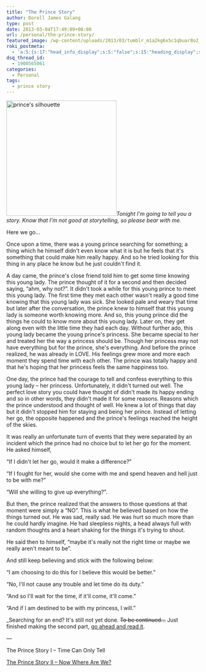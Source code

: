 ```yaml
---
title: "The Prince Story"
author: Dorell James Galang
type: post
date: 2013-03-04T17:49:09+00:00
url: /personal/the-prince-story/
featured_image: /wp-content/uploads/2013/03/tumblr_m1a2kg6x5c1qbuar8o2_1280.jpg
roki_postmeta:
  - 'a:5:{s:17:"head_info_display";s:5:"false";s:15:"heading_display";s:4:"true";s:22:"heading_search_display";s:5:"false";s:22:"heading_social_display";s:4:"true";s:10:"subheading";s:0:"";}'
dsq_thread_id:
  - 1900565061
categories:
  - Personal
tags:
  - prince story
---
```


<img class="alignright size-medium wp-image-179" alt="prince's silhouette" src="https://i2.wp.com/dorellwp.localhost/wp-content/uploads/2013/03/Vocaloid_Oliver_Silhouette.jpg?resize=287%2C300" width="287" height="300" srcset="https://i2.wp.com/dorellwp.localhost/wp-content/uploads/2013/03/Vocaloid_Oliver_Silhouette.jpg?resize=287%2C300 287w, https://i2.wp.com/dorellwp.localhost/wp-content/uploads/2013/03/Vocaloid_Oliver_Silhouette.jpg?resize=260%2C271 260w, https://i2.wp.com/dorellwp.localhost/wp-content/uploads/2013/03/Vocaloid_Oliver_Silhouette.jpg?resize=360%2C376 360w, https://i2.wp.com/dorellwp.localhost/wp-content/uploads/2013/03/Vocaloid_Oliver_Silhouette.jpg?resize=560%2C584 560w, https://i2.wp.com/dorellwp.localhost/wp-content/uploads/2013/03/Vocaloid_Oliver_Silhouette.jpg?resize=760%2C793 760w, https://i2.wp.com/dorellwp.localhost/wp-content/uploads/2013/03/Vocaloid_Oliver_Silhouette.jpg?w=919 919w" sizes="(max-width: 287px) 100vw, 287px" data-recalc-dims="1" />_Tonight I'm going to tell you a story. Know that I'm not good at storytelling, so please bear with me._

Here we go&#8230;

Once upon a time, there was a young prince searching for something; a thing which he himself didn't even know what it is but he feels that it's something that could make him really happy. And so he tried looking for this thing in any place he know but he just couldn't find it. <span class="wp-font-emots-emo-unhappy"></span>

A day came, the prince's close friend told him to get some time knowing this young lady. The prince thought of it for a second and then decided saying, &#8220;ahm, why not?&#8221;. It didn't took a while for this young prince to meet this young lady. The first time they met each other wasn't really a good time knowing that this young lady was sick. She looked pale and weary that time but later after the conversation, the prince knew to himself that this young lady is someone worth knowing more. And so, this young prince did the things he could to know more about this young lady. Later on, they get along even with the little time they had each day. Without further ado, this young lady became the young prince's princess. She became special to her and treated her the way a princess should be. Though her princess may not have everything but for the prince, she's everything. And before the prince realized, he was already in LOVE. His feelings grew more and more each moment they spend time with each other. The prince was totally happy and that he's hoping that her princess feels the same happiness too.

One day, the prince had the courage to tell and confess everything to this young lady &#8211; her princess. Unfortunately, it didn't turned out well. The perfect love story you could have thought of didn't made its happy ending and so in other words, they didn't made it for some reasons. Reasons which the prince understood and thought of well. He knew a lot of things that day but it didn't stopped him for staying and being her prince. Instead of letting her go, the opposite happened and the prince's feelings reached the height of the skies.

It was really an unfortunate turn of events that they were separated by an incident which the prince had no choice but to let her go for the moment. He asked himself,

&#8220;If I didn't let her go, would it make a difference?&#8221;

&#8220;If I fought for her, would she come with me and spend heaven and hell just to be with me?&#8221;

&#8220;Will she willing to give up everything?&#8221;.

But then, the prince realized that the answers to those questions at that moment were simply a &#8220;NO&#8221;. This is what he believed based on how the things turned out. He was sad, really sad. He was hurt so much more than he could hardly imagine. He had sleepless nights, a head always full with random thoughts and a heart shaking for the things it's trying to shout.

He said then to himself, &#8220;maybe it's really not the right time or maybe we really aren't meant to be&#8221;.

And still keep believing and stick with the following below:

&#8220;I am choosing to do this for I believe this would be better.&#8221;

&#8220;No, I'll not cause any trouble and let time do its duty.&#8221;

&#8220;And so I'll wait for the time, if it'll come, it'll come.&#8221;

&#8220;And if I am destined to be with my princess, I will.&#8221;

\_Searching for an end? It's still not yet done. <del datetime="2014-04-08T17:07:59+00:00">To be continued&#8230;</em></del> Just finished making the second part, [go ahead and read it](/the-prince-story-2). <span class="wp-font-emots-emo-happy"></span> </p>

&#8212;

The Prince Story I &#8211; Time Can Only Tell

[The Prince Story II &#8211; Now Where Are We?][1]

[1]: http://dorellwp.localhost/personal/the-prince-story-2/

